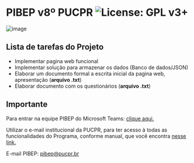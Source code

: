 # PIBEP v8º PUCPR ![License: GPL v3+](https://img.shields.io/badge/License-GPL%20v3%2B-blue.svg)
![image](https://github.com/thoggs/pibepv8-project/blob/master/git/img/readme.png)

## Lista de tarefas do Projeto
- Implementar pagina web funcional
- Implementar solução para armazenar os dados (Banco de dados/JSON)
- Elaborar um documento formal a escrita inicial da pagina web, apresentação (**arquivo .txt**) 
- Elaborar documento com os questionários (**arquivo .txt**)

## Importante
Para entrar na equipe PIBEP do Microsoft Teams: [clique aqui.](https://teams.microsoft.com/dl/launcher/launcher.html?url=%2f_%23%2fl%2fteam%2f19%3ae73fdaf43b0b4f8297ae56a1962b8bf4%40thread.tacv2%2fconversations%3fgroupId%3daa10969a-6375-4782-891b-13f432760135%26tenantId%3d8a1ef6c3-8324-4103-bf4a-1328c5dc3653&type=team&deeplinkId=23e753d3-ba59-4cff-9e89-a6e02936160a&directDl=true&msLaunch=true&enableMobilePage=true&suppressPrompt=true)

Utilizar o e-mail institucional da PUCPR, para ter acesso à todas as funcionalidades do Programa, conforme manual, que você encontra [nesse link.](http://hotmilk.pucpr.br/wp-content/uploads/2020/05/TEAMs-para-Estudantes_como-acessar-1.pdf)

E-mail PIBEP: pibep@pucpr.br
